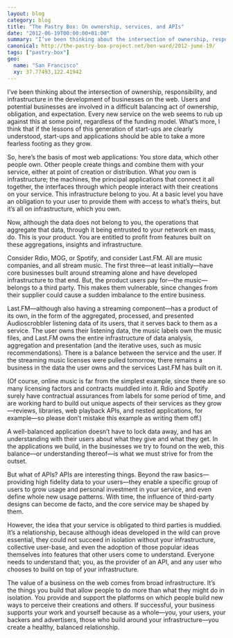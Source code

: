 ```yaml
---
layout: blog
category: blog
title: "The Pastry Box: On ownership, services, and APIs"
date: "2012-06-19T00:00:00+01:00"
summary: "I’ve been thinking about the intersection of ownership, responsibility, and infrastructure in the development of businesses on the web. Users and potential businesses are involved in a difficult balancing act of ownership, obligation, and expectation. Every new service on the web seems to rub up against this at some point, regardless of the funding model. What’s more, I think that if the lessons of this generation of start-ups are clearly understood, start-ups and applications should be able to take a more fearless footing as they grow."
canonical: http://the-pastry-box-project.net/ben-ward/2012-june-19/
tags: ["pastry-box"]
geo:
  name: "San Francisco"
  xy: 37.77493,122.41942
---
```

I’ve been thinking about the intersection of ownership, responsibility, and infrastructure in the development of businesses on the web. Users and potential businesses are involved in a difficult balancing act of ownership, obligation, and expectation. Every new service on the web seems to rub up against this at some point, regardless of the funding model. What’s more, I think that if the lessons of this generation of start-ups are clearly understood, start-ups and applications should be able to take a more fearless footing as they grow.

So, here’s the basis of most web applications: You store data, which other people own. Other people create things and combine them with your service, either at point of creation or distribution. What *you* own is infrastructure; the machines, the principal applications that connect it all together, the interfaces through which people interact with their creations on your service. This infrastructure belong to you. At a basic level you have an obligation to your user to provide them with access to what’s theirs, but it’s all on infrastructure, which you own.

Now, although the data does not belong to you, the operations that aggregate that data, through it being entrusted to your network en mass, do. This is your product. You are entitled to profit from features built on these aggregations, insights and infrastructure.

Consider Rdio, MOG, or Spotify, and consider Last.FM. All are music companies, and all stream music. The first three—at least initially—have core businesses built around streaming alone and have developed infrastructure to that end. But, the product users pay for—the music—belongs to a third party. This makes them vulnerable, since changes from their supplier could cause a sudden imbalance to the entire business.

Last.FM—although also having a streaming component—has a product of its own, in the form of the aggregated, processed, and presented Audioscrobbler listening data of its users, that it serves back to them as a service. The user owns their listening data, the music labels own the music files, and Last.FM owns the entire infrastructure of data analysis, aggregation and presentation (and the iterative uses, such as music recommendations). There is a balance between the service and the user. If the streaming music licenses were pulled tomorrow, there remains a business in the data the user owns and the services Last.FM has built on it.

(Of course, online music is far from the simplest example, since there are so many licensing factors and contracts muddled into it. Rdio and Spotify surely have contractual assurances from labels for some period of time, and are working hard to build out unique aspects of their services as they grow—reviews, libraries, web playback APIs, and nested applications, for example—so please don’t mistake this example as writing them off.)

A well-balanced application doesn’t have to lock data away, and has an understanding with their users about what they give and what they get. In the applications we build, in the businesses we try to found on the web, this balance—or understanding thereof—is what we must strive for from the outset.

But what of APIs? APIs are interesting things. Beyond the raw basics—providing high fidelity data to your users—they enable a specific group of users to grow usage and personal investment in your service, and even define whole new usage patterns. With time, the influence of third-party designs can become de facto, and the core service may be shaped by them.

However, the idea that your service is obligated to third parties is muddied. It’s a relationship, because although ideas developed in the wild can prove essential, they could not succeed in isolation without your infrastructure, collective user-base, and even the adoption of those popular ideas themselves into features that other users come to understand. Everyone needs to understand that; you, as the provider of an API, and any user who chooses to build on top of your infrastructure.

The value of a business on the web comes from broad infrastructure. It’s the things you build that allow people to do more than what they might do in isolation. You provide and support the platforms on which people build new ways to perceive their creations and others. If successful, your business supports your work and yourself because as a whole—you, your users, your backers and advertisers, those who build around your infrastructure—you create a healthy, balanced relationship.